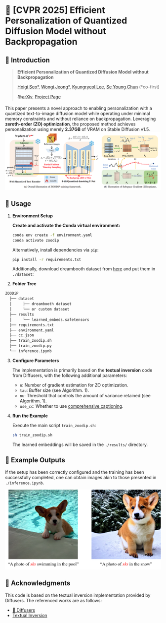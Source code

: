 # 🌟 [CVPR 2025] Efficient Personalization of Quantized Diffusion Model without Backpropagation

## 📑 Introduction

> **Efficient Personalization of Quantized Diffusion Model without Backpropagation**
>
> [Hoigi Seo*](https://seohoiki3215.github.io), [Wongi Jeong*](https://ignoww.github.io/), [Kyungryeol Lee](https://krlee1.github.io/), [Se Young Chun](https://icl.snu.ac.kr/) (*co-first)
>
> 📚[arXiv](https://arxiv.org/abs/2503.14868), [Project Page](https://ignoww.github.io/ZOODiP_project)

This paper presents a novel approach to enabling personalization with a quantized text-to-image diffusion model while operating under minimal memory constraints and without reliance on backpropagation. Leveraging **zeroth-order (ZO) optimization**, the proposed method achieves personalization using merely **2.37GB** of VRAM on Stable Diffusion v1.5.
<img src="pics/method.png" width="1000">

## 🚀 Usage

1. **Environment Setup**

   **Create and activate the Conda virtual environment:**

   ```bash
   conda env create -f environment.yaml
   conda activate zoodip
   ```
   Alternatively, install dependencies via `pip`:
    ```bash
    pip install -r requirements.txt
    ```

   Additionally, download dreambooth dataset from [here](https://github.com/google/dreambooth) and put them in `./dataset`:


2. **Folder Tree**
```md
ZOODiP
  ├── dataset
  │     ├── dreambooth dataset
  │     └── or custom dataset
  ├── results
  │     └── learned_embeds.safetensors
  ├── requirements.txt
  ├── environment.yaml
  ├── cc.json
  ├── train_zoodip.sh
  ├── train_zoodip.py
  └── inference.ipynb
```

3. **Configure Parameters**

   The implementation is primarily based on the **textual inversion** code from Diffusers, with the following additional parameters:
   - `n`: Number of gradient estimation for ZO optimization.
   - `tau`: Buffer size (see Algorithm. 1).
   - `nu`: Threshold that controls the amount of variance retained (see Algorithm. 1).
   - `use_cc`: Whether to use [comprehensive captioning](https://arxiv.org/pdf/2402.12004).

4. **Run the Example**

   Execute the main script `train_zoodip.sh`:

   ```bash
   sh train_zoodip.sh
   ```

   The learned embeddings will be saved in the `./results/` directory.

## 📸 Example Outputs

If the setup has been correctly configured and the training has been successfully completed, one can obtain images akin to those presented in `./inference.ipynb`.

<img src="pics\output.png" width="1000">

## 🙏 Acknowledgments

This code is based on the textual inversion implementation provided by Diffusers. The referenced works are as follows:

- [🤗 Diffusers](https://github.com/huggingface/diffusers)
- [Textual Inversion](https://arxiv.org/abs/2208.01618)
